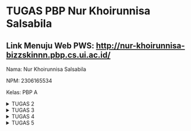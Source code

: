 # TUGAS PBP Nur Khoirunnisa Salsabila

## Link Menuju Web PWS: http://nur-khoirunnisa-bizzskinnn.pbp.cs.ui.ac.id/


Nama: Nur Khoirunnisa Salsabila

NPM: 2306165534

Kelas: PBP A

<details>
  <summary>TUGAS 2</summary>
 
 # **TUGAS 2**

Link Menuju Web PWS: http://nur-khoirunnisa-bizzskinnn.pbp.cs.ui.ac.id/

Nama: Nur Khoirunnisa Salsabila

NPM: 2306165534

Kelas: PBP A
  

### **No.1 Jelaskan bagaimana cara kamu mengimplementasikan checklist di atas secara step-by-step (bukan hanya sekadar mengikuti tutorial).**

Proses Pembuatan Proyek Django dan Inisiasi Proyek Django
1. Membuat direktori baru dengan nama ```happy-skin``` pada dekstop.
2. Membuka folder happy-skin dalam VSCode, kemudian membuka terminal shell (unix) atau git bash.
3. Buat virtual environment dengan menjalankan _command_ berikut:
 
   ```python -m venv env```
4. Mengaktifkan atau menyalakan virtual environment Python baru dengan _command_:
   
   ```env\Scripts\activate```
5. Mempersiapkan _Dependencies_ dengan cara membuat ```requirements.txt``` pada direktori ```happy-skin``` kemudian menambahkan isi _dependencies_
  ```
   django
   gunicorn
   whitenoise
   psycopg2-binary
   requests
   urllib3
  ```
6. Lanjutkan dengan melakukan instalasi ```requirements``` dengan _command_ berikut:

   ```pip install -r requirements.txt```
7. Membuat Proyek Django dengan nama ```happy_skin``` dengan _command_ berikut:

   ```django-admin startproject happy_skin .```
8. Menambahkan string ```ALLOWED_HOSTS = ["localhost", "127.0.0.1"]``` pada ```ALLOWED_HOSTS``` di
    ```settings.py```
9. Membuat aplikasi ```main``` dengan _command_:
    ```python manage.py startapp main```
10. Menambahkan nama aplikasi ke ```INSTALLED_APPS``` pada file ```settings.py``` di direktori ```happy-skin```
11. Me-_routing_ url pada file ```urls.py``` di direktori ```happy-skin``` sehingga isi file ```urls.py``` sekarang menjadi:
    ```
    from django.contrib import admin
    from django.urls import path, include
    urlpatterns = [
        path('admin/', admin.site.urls),
        path('', include('main.urls')),
    ]
12. Mengubah models.py menjadi:
     ```
    from django.db import models

    class Product(models.Model):
    name = models.CharField(max_length=255)
    price = models.IntegerField()
    description = models.TextField()
    stock = models.IntegerField()
    rating = models.DecimalField(max_digits=3, decimal_places=2, null=True, blank=True)
    ```
13. Melakukan migrasi dengan command:
    ```
    python manage.py makemigrations
    python manage.py migrate
    ```
14. Membuat direktori templates dan template ``html`` untuk laman ``main``:
    ```
      <h1>{{ app_name }} Happy Skin </h1>
      <h5>Name: </h5>
      <p>{{ name }}<p>
      <h5>NPM: </h5>
      <p>{{ npm }}<p>  
      <h5>Class: </h5>
      <p>{{ class }}<p>
    ```
15. Menambahkan fungsi untuk me-_render_ laman main pada file ``views.py`` di direktori ``main``:
    ```
      from django.shortcuts import render

      def show_main(request):
          context = {
              'app name': 'Happy Skin',
              'name': 'Nur Khoirunnisa Salsabila',
              'npm' : '2306165534',
              'class': 'PBP A'
          }

          return render(request, "main.html", context)
    ```
16. Melakukan _routing_ pada aplikasi ``main`` pada file ``urls.py`` di direktori ``main``:
    ```
    from django.urls import path
    from main.views import show_main
    
    app_name = 'main'
    
    urlpatterns = [
        path('', show_main, name='show_main'),
    ]
    ```
17. Mencoba menjalankan aplikasi pada _localhost_ dengan _command_:
    ```python manage.py runserver```
18. Membuat repository GitHub baru dengan nama ```icha-ecommerce``` dan visibilitas publik.
19. Menginisiasi direktori lokal ```happy-skin``` sebagai repositori Git
20. Menambahkan berkas ``.gitignore`` dan mengisinya dengan teks berikut:

```
  # Django
  *.log
  *.pot
  *.pyc
  __pycache__
  db.sqlite3
  media
  
  # Backup files
  *.bak
  
  # If you are using PyCharm
  # User-specific stuff
  .idea/**/workspace.xml
  .idea/**/tasks.xml
  .idea/**/usage.statistics.xml
  .idea/**/dictionaries
  .idea/**/shelf
  
  # AWS User-specific
  .idea/**/aws.xml
  
  # Generated files
  .idea/**/contentModel.xml
  .DS_Store
  
  # Sensitive or high-churn files
  .idea/**/dataSources/
  .idea/**/dataSources.ids
  .idea/**/dataSources.local.xml
  .idea/**/sqlDataSources.xml
  .idea/**/dynamic.xml
  .idea/**/uiDesigner.xml
  .idea/**/dbnavigator.xml
  
  # Gradle
  .idea/**/gradle.xml
  .idea/**/libraries
  
  # File-based project format
  *.iws
  
  # IntelliJ
  out/
  
  # JIRA plugin
  atlassian-ide-plugin.xml
  
  # Python
  *.py[cod]
  *$py.class
  
  # Distribution / packaging
  .Python build/
  develop-eggs/
  dist/
  downloads/
  eggs/
  .eggs/
  lib/
  lib64/
  parts/
  sdist/
  var/
  wheels/
  *.egg-info/
  .installed.cfg
  *.egg
  *.manifest
  *.spec
  
  # Installer logs
  pip-log.txt
  pip-delete-this-directory.txt
  
  # Unit test / coverage reports
  htmlcov/
  .tox/
  .coverage
  .coverage.*
  .cache
  .pytest_cache/
  nosetests.xml
  coverage.xml
  *.cover
  .hypothesis/
  
  # Jupyter Notebook
  .ipynb_checkpoints
  
  # pyenv
  .python-version
  
  # celery
  celerybeat-schedule.*
  
  # SageMath parsed files
  *.sage.py
  
  # Environments
  .env
  .venv
  env/
  venv/
  ENV/
  env.bak/
  venv.bak/
  
  # mkdocs documentation
  /site
  
  # mypy
  .mypy_cache/
  
  # Sublime Text
  *.tmlanguage.cache
  *.tmPreferences.cache
  *.stTheme.cache
  *.sublime-workspace
  *.sublime-project
  
  # sftp configuration file
  sftp-config.json
  
  # Package control specific files Package
  Control.last-run
  Control.ca-list
  Control.ca-bundle
  Control.system-ca-bundle
  GitHub.sublime-settings
  
  # Visual Studio Code
  .vscode/*
  !.vscode/settings.json
  !.vscode/tasks.json
  !.vscode/launch.json
  !.vscode/extensions.json
  .history
```
21. Melakukan ``add``, ``commit``, dan ``push`` dari direktori repositori lokal.
22. Mengakses halaman PWS dan membuat proyek baru dengan menekan tombol ```Create New Project```. Kemudian, isi ``Project Name`` dengan ``bizzskinnn``, lalu tekan ``Create New Project`` yang ada di bawahnya.
23. Menambahkan URL _deployment_ PWS pada file ``settings.py`` dan bagian ``ALLOWED_HOSTS`` sehingga menjadi:
    ```ALLOWED_HOSTS = ["localhost", "127.0.0.1", "nur-khoirunnisa-bizzskinnn.pbp.cs.ui.ac.id"]```
24. Menjalankan 3 perintah ini untuk push ke PWS:
    ```
    git remote add pws http://pbp.cs.ui.ac.id/nur.khoirunnisa/bizzskinnn
    git branch -M master
    git push pws master
    ```

### **No. 2 Buatlah bagan yang berisi _request client_ ke web aplikasi berbasis Django beserta responnya dan jelaskan pada bagan tersebut kaitan antara ``urls.py``, ``views.py``, ``models.py``, dan berkas ``html``.**
![Untitled](https://github.com/user-attachments/assets/2ae76eab-89fe-4ce8-9b79-954e93050457)



### **No. 3 Jelaskan fungsi git dalam pengembangan perangkat lunak!**

Git adalah alat yang membantu pengembang perangkat lunak mengelola dan melacak perubahan kode secara efisien. Dalam sebuah tim, Git memungkinkan setiap anggota untuk bekerja secara mandiri pada berbagai bagian proyek tanpa saling mengganggu. Dengan sistem ini, setiap perubahan yang dilakukan akan tersimpan dalam catatan yang jelas, sehingga memudahkan untuk kembali ke versi sebelumnya jika diperlukan. Git juga mendukung pengembangan paralel dengan fitur _branching_, yang memungkinkan pengembangan fitur baru secara terpisah sebelum digabungkan kembali ke proyek utama (_merge_). Git juga sering digunakan bersama dengan alat CI/CD (_Continuous Integration_/_Continuous Deployment_) untuk mengotomatisasi pengujian dan penyebaran kode. Setiap kali kode di-_commit_, CI/CD dapat otomatis menjalankan tes dan menyebarkan versi terbaru aplikasi ke server.
Kemudian, jika terjadi kesalahan atau _bug_ Git memungkinkan pengembang untuk kembali ke versi sebelumnya dari kode yang diketahui berfungsi dengan baik, sehingga dapat mengurangi risiko kehilangan kode atau waktu ketika menghadapi masalah. Lalu, Git adalah sistem kontrol versi terdistribusi, artinya setiap pengembang memiliki salinan lengkap dari seluruh riwayat proyek. Pada Git, setiap perubahan pada kode disertai dengan pesan _commit_ yang mendokumentasikan apa yang telah dilakukan, sehingga memudahkan untuk melacak histori pengembangan proyek dan memahami alasan di balik perubahan tertentu.

### **No. 4 Menurut Anda, dari semua framework yang ada, mengapa framework Django dijadikan permulaan pembelajaran pengembangan perangkat lunak?**

Menurut saya mengapa _framework_ Django yang dijadikan permulaan pembelajaran pengembangan perangkat lunak adalah karena pertama Django punya banyak fitur _built-in _yang siap pakai ('_batteries included_'), sehingga memungkinkan para pemula untuk langsung fokus pada pengembangan aplikasi tanpa perlu menghabiskan banyak waktu untuk mengatur hal-hal dasar. Kedua, Django dikenal memiliki dokumentasi yang sangat lengkap dan mudah dipahami, sehingga akan sangat membantu pemula yang sedang belajar karena mereka bisa dengan cepat menemukan panduan atau contoh penggunaan fitur-fitur yang ada. Ketiga, Django punya pola arsitektur MVT (_Model-View-Template_) yang membantu pemula memahami konsep dasar dalam pengembangan aplikasi web. Keempat, Django digunakan oleh banyak perusahaan besar dan proyek _open-source_, yang berarti belajar Django memberi pemula pengalaman langsung dengan teknologi yang relevan di industri. Kelima, Django memiliki komunitas yang besar dan aktif, sehingga memudahkan pemula untuk mendapatkan bantuan, menemukan tutorial, atau mengakses berbagai pustaka tambahan yang bisa mempercepat proses belajar.

### **No. 5 Mengapa model pada Django disebut sebagai ORM?**
Model pada Django disebut sebagai ORM (_Object-Relational Mapping_) karena Django menggunakan teknik pemetaan objek relasional untuk menghubungkan antara tabel dalam basis data relasional (seperti MySQL, PostgreSQL, SQLite, dll.) dengan objek-objek dalam bahasa pemrograman Python. ORM memungkinkan pengembang untuk bekerja dengan data menggunakan objek Python daripada menulis query SQL secara langsung. Sederhananya, ORM Django hanyalah cara untuk membuat SQL secara _pythonic_ untuk mengambil dan memanipulasi data dari database. Kemudian mendapatkan hasil dengan gaya pemrograman Python yang mudah dipahami. 

</details>

<details>
  <summary>TUGAS 3</summary>

# **TUGAS 3**

Link Menuju Web PWS: http://nur-khoirunnisa-bizzskinnn.pbp.cs.ui.ac.id/

Nama: Nur Khoirunnisa Salsabila

NPM: 2306165534

Kelas: PBP A

### **1. Jelaskan mengapa kita memerlukan data delivery dalam pengimplementasian sebuah platform?**

Data delivery sangat penting dalam pengembangan platform, terutama yang berbasis web atau aplikasi. Data tidak hanya disimpan, tetapi juga perlu dikirim dan diterima antara server dan client (baik itu browser maupun aplikasi). Sebagai contoh, ketika user melakukan request untuk melihat produk, server akan mengirimkan data produk tersebut ke client untuk ditampilkan. Tanpa data delivery yang efisien, interaksi antara user dan platform akan terganggu, yang dapat berdampak buruk pada pengalaman pengguna.

Data tidak hanya disajikan secara visual dalam bentuk HTML, tetapi juga perlu diantarkan (dikirim dan diterima) dalam format yang sesuai. Pada platform modern, JSON dan XML menjadi format yang umum digunakan untuk mengirim data dalam bentuk yang mudah dipahami oleh berbagai aplikasi dan sistem, terutama selama interaksi antara client dan server.

Kaitan data delivery dalam pengembangan platform dapat dijelaskan sebagai berikut:

* Dalam pengembangan platform seperti aplikasi e-commerce, setiap kali user menambahkan produk ke keranjang atau mengecek daftar produk, platform harus mengirimkan data tersebut dari server ke client (browser atau aplikasi mobile).
* Data ini bisa dikirim dalam bentuk JSON atau XML, tergantung kebutuhan, untuk menyampaikan informasi seperti harga, deskripsi, atau rating produk.
* Penggunaan XML dan JSON dalam proses data delivery memastikan bahwa data yang dikirimkan dari server dapat diinterpretasikan dengan benar oleh client, begitu juga sebaliknya.

Oleh karena itu, hubungan data delivery dengan pengembangan platform adalah memastikan informasi dapat disampaikan dengan tepat dari satu bagian sistem ke bagian lainnya (misalnya dari server ke browser) menggunakan format data yang efisien seperti JSON atau XML.


### **2. Menurutmu, mana yang lebih baik antara XML dan JSON? Mengapa JSON lebih populer dibandingkan XML?**

| Kriteria         | XML (Extensible Markup Language)                                   | JSON (JavaScript Object Notation)                                |
|------------------|--------------------------------------------------------------------|-----------------------------------------------------------------|
| Struktur         | Berbasis tag mirip dengan HTML, lebih verbose karena setiap data ditutup dengan tag. | Berbasis key-value pairs, lebih sederhana dan mudah dibaca manusia. |
| Ukuran           | Lebih besar karena adanya penutup tag untuk setiap elemen.         | Lebih kecil dan ringan dibandingkan XML karena tidak ada tag penutup. |
| Kecepatan Parsing| Parsing cenderung lebih lambat karena struktur yang lebih kompleks. | Parsing lebih cepat, terutama dalam aplikasi berbasis JavaScript. |
| Dukungan         | Banyak digunakan di sistem enterprise dan lama.                    | Lebih banyak digunakan di aplikasi modern dan web service.        |
| Ekstensi         | Mendukung skema yang lebih kompleks, dapat menampung data terstruktur yang lebih dalam. | Terbatas pada data yang lebih sederhana. Namun, mudah dikombinasikan dengan format lain. |
| Penggunaan       | Cocok untuk dokumen besar dan data yang memerlukan validasi skema. | Lebih cocok untuk data ringan dan komunikasi antara client-server. |
| Keamanan         | Cenderung lebih rentan terhadap serangan XML External Entity (XXE) dan parsing lebih rumit. | Lebih aman secara default, namun masih perlu validasi untuk memastikan keamanan. |
| Populer untuk    | Aplikasi legacy dan enterprise systems.                            | Aplikasi web modern, API, dan mobile apps.                        |

### Kesimpulan: Mana yang Lebih Baik antara XML dan JSON?

Sebenarnya hal ini kembali lagi ke kebutuhan masing-masing.

   * Jika bekerja dengan aplikasi web modern, terutama yang melibatkan banyak interaksi client-server dan JavaScript, JSON adalah opsi yang lebih baik dibandingkan XML. Mengapa? Hal ini dikarenakan JSON lebih ringkas, cepat, dan mudah  digunakan di banyak platform.
   * Namun, jika perlu mengelola dokumen yang sangat terstruktur dan kompleks dengan banyak validasi skema, XML mungkin lebih cocok karena XML mendukung lebih banyak fitur yang dibutuhkan untuk dokumen yang lebih rumit.
   * Akan tetapi, JSON lebih baik dalam hal kecepatan, kesederhanaan, dan efisiensi, sehingga bisa disimpulkan JSON lebih baik dibandingkan XML.

### Mengapa JSON Lebih Populer Dibandingkan XML?

   * JSON memiliki sintaks yang lebih sederhana dan lebih ringan dibandingkan dengan format lain seperti XML. Hal ini membuatnya lebih efisien.
   * JSON lebih mudah dibaca sehingga sangat membantu saat debugging
   * Hampir semua bahasa pemrograman modern memiliki dukungan bawaan untuk parsing dan menghasilkan JSON.
   * JSON dapat di-parse dengan mudah oleh JavaScript, bahasa yang digunakan di mayoritas webapp.


### **3. Jelaskan fungsi dari method is_valid() pada form Django dan mengapa kita membutuhkan method tersebut?**

Method `is_valid()` di Django digunakan untuk memastikan data yang diinput oleh pengguna sesuai dengan aturan yang sudah ditetapkan di form. Kalau data yang dimasukkan benar/data yang dimasukkan valid, method ini akan mengembalikan `True`, dan kita bisa lanjut menyimpan datanya ke database. Tapi kalau ada yang salah/data tidak valid, Django akan kasih pesan error yang relevan supaya pengguna tahu apa yang perlu diperbaiki. Fungsi ini sangat penting supaya data yang masuk selalu sesuai (integritas data terjamin) dan memastikan bahwa data yang masuk ke database sesuai dengan aturan yang telah ditentukan, sehingga pengembang tidak perlu menulis validasi secara manual untuk setiap input pengguna. Jadi, semuanya lebih aman dan terkontrol.

### **4. Mengapa kita membutuhkan csrf_token saat membuat form di Django? Apa yang dapat terjadi jika kita tidak menambahkan csrf_token pada form Django? Bagaimana hal tersebut dapat dimanfaatkan oleh penyerang?**

`csrf_token` adalah nilai unik yang dihasilkan secara acak dan disematkan ke dalam form sebagai lapisan keamanan tambahan. Token ini melindungi aplikasi dari serangan CSRF (Cross-Site Request Forgery) dengan memastikan bahwa setiap permintaan yang dikirim berasal dari pengguna yang sah, bukan dari penyerang yang mencoba mengeksploitasi sesi pengguna yang telah diautentikasi. Ketika server menerima permintaan, token yang dikirim akan diperiksa apakah sesuai dengan token yang disimpan di sesi pengguna. Jika token tidak valid atau tidak ada, permintaan akan ditolak, sehingga mencegah tindakan berbahaya yang mungkin dilakukan oleh penyerang. Tanpa `csrf_token`, seorang penyerang bisa memanfaatkan sesi pengguna yang valid untuk menjalankan aksi yang tidak diinginkan, seperti mengubah data atau melakukan transaksi tanpa sepengetahuan pengguna, dengan memanfaatkan link jahat.

### **5. Jelaskan bagaimana cara kamu mengimplementasikan checklist di atas secara step-by-step (bukan hanya sekadar mengikuti tutorial).**

1. **Membuat Forms**
   * Membuat file ``forms.py`` pada direktori ``main`` 
   * Tambahkan fields dari ``forms`` yang berasal dari class ``Product`` yang telah dideklarasikan di models.py.
   ```
   from django.forms import ModelForm
   from main.models import Product

   class ProductForm(ModelForm):
       class Meta:
           model = Product
           fields = ["name", "price", "description", "skin_type", "stock", "rating"]
  
2. Membuat method/fungsi baru di ``views.py`` dengan nama ``create_product``untuk menambah entri database pada direktori ``main``
   ```
   def create_product(request):
    form = ProductForm(request.POST or None)

    if form.is_valid() and request.method == "POST":
        form.save()
        return redirect('main:show_main')
    else:
        print(form.errors)

    context = {'form': form}
    return render(request, "create_product.html", context)


  Fungsi ini nantinya akan merender tampilan dari form pada sebuah template HTML.
   
3. Membuat template HTML untuk ``create_product`` sebagai template untuk form yang akan dirender oleh fungsi ``create_product``
   ```
   {% extends 'base.html' %} 
   {% block content %}
   <h1>Add New Product</h1>
   
   <form method="POST">
     {% csrf_token %}
     <table>
       {{ form.as_table }}
       <tr>
         <td></td>
         <td>
           <input type="submit" value="Add Product" />
         </td>
       </tr>
     </table>
   </form>
   
   {% endblock %}
   

4. Menambahkan folder ``templates`` di direktori utama dan ``base.html`` sebagai basis dari laman-laman lain
   
5. Menambahkan lokasi folder ``templates`` tersebut ke ``settings.py`` di direktori ``happyskin``
   ```
   ...
   'DIRS': [BASE_DIR / 'templates'],
   ...

6. Mengimplementasikan database ke dalam laman utama ``main.html`` dan juga menjadi perpanjangan dari ``base.html`` di direktori utama
   ```
   ...
       <table>
            <tr>
                <th class="nama-produk">Nama Produk</th>
                <th class="harga-produk">Harga Produk</th>
                <th class="deskripsi-produk">Deskripsi Produk</th>
                <th class="tipe-kulit">Tipe Kulit</th>
                <th class="stok-produk">Stok Produk</th>
                <th class="rating-produk">Rating Produk</th>
            </tr>
            {% for product in products %}
            <tr>
                <td class="nama-produk">{{ product.name }}</td>
                <td class="harga-produk">{{ product.price }}</td>
                <td class="deskripsi-produk">{{ product.description }}</td>
                <td class="tipe-kulit">{{ product.skin_type }}</td>
                <td class="stok-produk">{{ product.stock }}</td>
                <td class="rating-produk">{{ product.rating }}</td>
            </tr>
            {% endfor %}
        </table>
        ...
   
7. Menambahkan Button pada ``main.html``
   ```
   <a href="{% url 'main:create_product' %}">
            <button>Tambah Produk Baru</button>
        </a>
  tombol pada halaman ``main.html`` nantinya akan mengarahkan pengguna ke halaman yang berisi form untuk menambahkan produk. 
  
8. Menambahkan Fungsi/Method Tampilan dalam Format XML, JSON, XML id, dan JSON id pada file di ``views.py`` pada direktori ``main``
   ```
   def show_xml(request):
    data = Product.objects.all()
    return HttpResponse(serializers.serialize("xml", data), content_type="application/xml")

   def show_json(request):
       data = Product.objects.all()
       return HttpResponse(serializers.serialize("json", data), content_type="application/json")
   
   def show_xml_by_id(request, id):
       data = Product.objects.filter(pk=id)
       return HttpResponse(serializers.serialize("xml", data), content_type="application/xml")
   
   def show_json_by_id(request, id):
       data = Product.objects.filter(pk=id)
       return HttpResponse(serializers.serialize("json", data), content_type="application/json")
  Fungsi ini akan mengambil data dari database menggunakan serializer dan mengubahnya menjadi format XML atau JSON.
   
9. Merouting URL yang bersangkutan di file ``urls.py`` pada direktori ``main``
   ```
   urlpatterns = [
    path('', show_main, name='show_main'),
    path('create-product', create_product, name='create_product'),
    path('xml/', show_xml, name='show_xml'),
    path('json/', show_json, name='show_json'),
    path('xml/<str:id>/', show_xml_by_id, name='show_xml_by_id'),
    path('json/<str:id>/', show_json_by_id, name='show_json_by_id'),
   ]
   
10. Menjalankan aplikasi pada localhost dengan command:
    ```
    pyhthon manage.py runserver

11. Membuka ``http://localhost:8000/`` di browser dan juga di POSTMAN 


## **Mengakses keempat URL di poin 2 menggunakan Postman, membuat screenshot dari hasil akses URL pada Postman, dan menambahkannya ke dalam README.md.**

### Postman XML
![image](https://github.com/user-attachments/assets/93a6cd2b-8914-44a4-98d8-78a50ea878d9)
### Postman JSON
![image](https://github.com/user-attachments/assets/ac237e68-77c0-40f7-ac2d-98b492b7b623)
### Postman XML By ID
![image](https://github.com/user-attachments/assets/9faf96b0-0957-4ee1-a8ad-ada2f2667c3e)
### Postman JSON By ID
![image](https://github.com/user-attachments/assets/5ccd6173-73ba-408d-8a44-dc5d1b7c5ca6)



</details>


<details>
  <summary>TUGAS 4</summary>
 
 # **TUGAS 4**



---

## 1. **Perbedaan antara `HttpResponseRedirect()` dan `redirect()`**

* ``HttpResponseRedirect():``
  - Kelas yang digunakan untuk mengembalikan respons HTTP yang mengarahkan pengguna ke URL tertentu.
  - Membutuhkan URL sebagai argumen.
  - Penggunaan kelas ini memberikan kontrol lebih terhadap respons HTTP, terutama jika ada kebutuhan untuk menjalankan mekanisme tambahan sebelum mengirimkan respons. Dengan demikian, fungsinya lebih dari sekadar pengalihan halaman.
  - Pada fungsi ``login_user``, ``HttpResponseRedirect()`` digunakan karena saya ingin menambahkan cookie ke dalam respons sebelum mengembalikannya. Sehingga, respons dapat dimodifikasi terlebih dahulu sebelum dikirimkan kembali ke pengguna (dialihkan ke halaman ``show_main``), seperti terlihat dari cara kelas tersebut dipanggil dan disimpan dalam variabel response terlebih dahulu.
      ```python
      def login_user(request):
         if request.method == 'POST':
            form = AuthenticationForm(data=request.POST)
      
            if form.is_valid():
              user = form.get_user()
              login(request, user)
              response = HttpResponseRedirect(reverse("main:show_main"))
              response.set_cookie('last_login', str(datetime.datetime.now()))
              return response
            ...
      ```

- ``redirect()``: 
  - Fungsi shortcut yang lebih fleksibel dibanding ``HttpResponseRedirect()``.
  - Bisa menerima URL, nama view, atau objek model sebagai argumen, dan Django akan mengatur detail pengarahannya secara otomatis. Dengan demikian dapat dikatakan sebagai fungsi di Django yang membantu routing menjadi lebih sederhana.
  - Pada fungsi ``register``, saya menggunakan ``redirect()`` karena tujuannya hanya untuk langsung mengarahkan pengguna ke halaman login setelah selesai mendaftar. Saya tidak perlu menentukan URL secara spesifik atau menambahkan mekanisme tambahan. Penggunaan ``redirect()`` membuat kode lebih sederhana dan mudah dibaca, karena hanya perlu melakukan pengalihan halaman tanpa fungsionalitas tambahan.
      ```python
      def register(request):
        form = UserCreationForm()
    
        if request.method == "POST":
            form = UserCreationForm(request.POST)
            if form.is_valid():
                form.save()
                messages.success(request, 'Your account has been successfully created!')
                return redirect('main:login')
            ...
      ```

## 2. **Cara Kerja Penghubungan Model Product dengan User**

- Model `Product` memiliki field `user` yang merupakan `ForeignKey` ke model `User`. Artinya, setiap instance `Product` terkait dengan satu instance `User`.
- ForeignKey memungkinkan terjadinya hubungan banyak-ke-satu (many-to-one), yang artinya beberapa produk (Product) bisa dimiliki oleh satu pengguna (User).
- Django menyediakan mekanisme `on_delete=models.CASCADE`, yang berarti jika pengguna dihapus, semua produk terkait juga akan dihapus dari database.
  ```python
    import uuid
    from django.db import models
    from django.contrib.auth.models import User
    
    # Create your models here.
    class Product(models.Model):
        user = models.ForeignKey(User, on_delete=models.CASCADE)
    ...
  ```

- Salah satu praktik terbaik dalam web e-commerce adalah menampilkan produk sesuai dengan pengguna yang sedang login (terpersonalisasi). Oleh karena itu, di bagian `view`, produk harus difilter agar hanya produk milik pengguna yang terautentikasi yang ditampilkan. Pada fungsi `show_main`, lakukan filter produk berdasarkan `request.user`.
- Ketika pengguna membuat produk baru, produk tersebut secara otomatis akan terhubung dengan pengguna yang sedang login, karena properti user telah ditambahkan ke instance produk sebelum disimpan.
    ```python
    @login_required(login_url='/login')
    def show_main(request):
        products = Product.objects.filter(user=request.user)
    ...
  ```
    ```python
    def create_product(request):
      form = ProductForm(request.POST or None)
  
      if form.is_valid() and request.method == "POST":
          product = form.save(commit=False)
          product.user = request.user
          product.save()
          return redirect('main:show_main')
  
      context = {'form': form}
      return render(request, "create_product.html", context)
  ```

## 3. **Perbedaan antara Authentication dan Authorization & Implementasi Authentication dan Authorization di Django**

- **Authentication**
  * Proses verifikasi identitas pengguna, biasanya melalui username dan password.
- **Authorization**
  * Proses menentukan hak akses pengguna setelah mereka terautentikasi, yaitu menentukan apa yang dapat dan tidak dapat dilakukan oleh pengguna.
- **Implementasi Authentication dan Authorization di Django**
  * Contoh alurnya: Setelah pengguna login (authentication), aplikasi menentukan apa yang bisa diakses pengguna tersebut (authorization).
  * Misalnya, saya pernah mendaftar ke BizzSkin dengan username Chacha. Proses authentication akan mengecek, 'apakah ini benar-benar akun Chacha?'. Lalu, authorization akan mempertanyakan, 'apakah username Chacha memiliki izin untuk mengakses halaman admin e-commerce atau mengedit data produk?'.
  * **Authentication:**
    Django menggunakan sistem autentikasi bawaan untuk memverifikasi kredensial pengguna.
    ```python
    from django.contrib.auth import authenticate, login
    
    form = AuthenticationForm(data=request.POST)
    if form.is_valid():
        user = form.get_user()
        login(request, user)
    ```
  * **Authorization:**
    Authorization di Django menggunakan decorators dan mixins untuk mengatur hak akses pengguna. Contoh menggunakan `@login_required` decorator:
    ```python
    from django.contrib.auth.decorators import login_required
    
     @login_required(login_url='/login')
     def show_main(request):
    ```

## 4. **Bagaimana Django Mengingat Pengguna yang Telah Login, Kegunaan lain dari cookies, dan apakah semua cookies aman digunakan?**

**Cara Django Mengingat Pengguna yang Telah Login**
- Django menggunakan **sessions** dan **cookies** untuk mengingat pengguna yang telah login.

  Penjelasan:
  Setelah pengguna berhasil login, Django menggunakan mekanisme sesi (session) untuk mengidentifikasi mereka. Data sesi sebenarnya disimpan di server, sedangkan browser pengguna hanya menyimpan session ID dalam bentuk cookie. Ketika pengguna membuat permintaan (request) ke server, browser akan mengirimkan session ID tersebut, dan Django akan mencocokkannya dengan informasi di server untuk mengidentifikasi pengguna yang sedang login. Proses ini dilakukan setiap kali pengguna mengakses halaman baru tanpa perlu login ulang. 
- Saat pengguna berhasil login, Django membuat sesi baru dan menyimpan ID sesi di dalam cookie pengguna.

  Penjelasan:
  Setelah login, Django mengirimkan cookie yang berisi session ID ke browser pengguna. Django kemudian menggunakan cookie ini untuk mengakses informasi sesi. Ketika pengguna membuka halaman lain di situs web, browser secara otomatis mengirimkan cookie tersebut dalam setiap request, memungkinkan Django untuk mengenali pengguna yang telah login.
- Setiap kali pengguna membuat permintaan baru, cookie ini dikirimkan kembali ke server, dan server menggunakan ID sesi untuk mengidentifikasi pengguna tersebut.

  Penjelasan:
  Defaultnya, Django mengingat pengguna selama sesi berjalan. Jika pengguna menutup browser atau durasi sesi habis, mereka harus login kembali. Namun, Django bisa dikonfigurasi untuk memperpanjang waktu login pengguna, misalnya dengan fitur "remember me" yang memperpanjang masa aktif sesi.
  

**Kegunaan Lain dari Cookies:**

Selain digunakan untuk mengingat pengguna yang telah login, cookies memiliki berbagai kegunaan lain, antara lain:

- **Menyimpan Preferensi Pengguna:** Cookies dapat digunakan untuk menyimpan preferensi pengguna seperti tema, bahasa, atau pengaturan tampilan lainnya.
- **Pelacakan dan Analitik:** Cookies sering digunakan untuk melacak aktivitas pengguna di situs web untuk tujuan analitik dan pemasaran. Cookies bisa digunakan untuk mengumpulkan data statistik tentang pengunjung, yang kemudian dianalisis untuk mengukur performa dan meningkatkan pengalaman pengguna di situs.
- **Keranjang Belanja:** Dalam aplikasi e-commerce, cookies dapat digunakan untuk menyimpan item yang ditambahkan ke keranjang belanja oleh pengguna.
- **Personalisasi Konten:** Cookies dapat digunakan untuk menyajikan konten yang dipersonalisasi berdasarkan aktivitas dan preferensi pengguna sebelumnya. Selain itu, third-party cookies sering digunakan oleh layanan iklan untuk menampilkan iklan yang dipersonalisasi berdasarkan perilaku pengguna di berbagai situs web. 
- **Otentikasi Sesi**: Cookies digunakan untuk menyimpan token sesi yang memungkinkan pengguna tetap login saat mereka menavigasi situs web.

**Apakah Semua Cookies Aman Digunakan?**

Tidak semua cookies aman digunakan, terutama jika tidak dikonfigurasi dengan benar. Ada beberapa risiko keamanan yang terkait dengan penggunaan cookies:

- XSS (Cross-Site Scripting): Jika situs web rentan terhadap serangan XSS, penyerang dapat menyuntikkan skrip berbahaya yang mencuri cookies pengguna.
- CSRF (Cross-Site Request Forgery): Cookies dapat digunakan dalam serangan CSRF di mana penyerang membuat permintaan berbahaya atas nama pengguna yang terautentikasi.
- Penyadapan Data: Jika cookies tidak dienkripsi dan dikirim melalui koneksi HTTP yang tidak aman, mereka dapat disadap oleh penyerang.
  
**Cara Mengamankan Cookies**
Django menyediakan beberapa pengaturan untuk membuat cookies lebih aman:

- HttpOnly: Mengatur cookie sebagai HttpOnly mencegah akses cookie melalui JavaScript, mengurangi risiko XSS.
  ``SESSION_COOKIE_HTTPONLY = True``
- Secure: Mengatur cookie sebagai Secure memastikan bahwa cookie hanya dikirim melalui koneksi HTTPS, mengurangi risiko penyadapan data.
  ``SESSION_COOKIE_SECURE = True``
- SameSite: Mengatur atribut SameSite pada cookie membantu mencegah serangan CSRF dengan membatasi pengiriman cookie ke permintaan lintas situs.
  ``SESSION_COOKIE_SAMESITE = 'Lax'``

*Kesimpulan:*
Cookies yang mengandung informasi sensitif, seperti session ID, sebaiknya diberi atribut HttpOnly, sehingga tidak bisa diakses oleh JavaScript dan mengurangi risiko serangan cross-site scripting (XSS). Selain itu, cookies yang dikirim melalui koneksi aman (HTTPS) harus memiliki atribut Secure, untuk memastikan cookies hanya dikirim melalui koneksi yang terenkripsi. Atribut SameSite juga penting, karena mencegah cookies dikirimkan dalam permintaan lintas situs, melindungi dari serangan cross-site request forgery (CSRF). Cookies pihak ketiga yang digunakan untuk iklan atau pelacakan bisa dianggap mengganggu privasi, dan beberapa browser kini memblokir cookies ini secara otomatis.

## 5. **Jelaskan bagaimana cara kamu mengimplementasikan checklist di atas secara step-by-step (bukan hanya sekadar mengikuti tutorial).**

**1. Membuat Fungsi dan Form Registrasi**
- Membuat fungsi `register` ke dalam `views.py` yang ada pada subdirektori `main`. Tujuannya untuk membuat formulir registrasi secara otomatis dan menghasilkan akun pengguna ketika data di-submit dari form.
  ```python
  from django.contrib.auth.forms import UserCreationForm
  from django.contrib import messages

  ...
  def register(request):
    form = UserCreationForm()

    if request.method == "POST":
        form = UserCreationForm(request.POST)
        if form.is_valid():
            form.save()
            messages.success(request, 'Your account has been successfully created!')
            return redirect('main:login')
    context = {'form':form}
    return render(request, 'register.html', context)
  ...
  ```
- Membuat file `register.html` pada direktori `main/templates`.
  ```html
  {% extends 'base.html' %}

  {% block meta %}
  <title>Register</title>
  {% endblock meta %}
  
  {% block content %}
  
  <div class="login">
    <h1>Register</h1>
  
    <form method="POST">
      {% csrf_token %}
      <table>
        {{ form.as_table }}
        <tr>
          <td></td>
          <td><input type="submit" name="submit" value="Daftar" /></td>
        </tr>
      </table>
    </form>
  
    {% if messages %}
    <ul>
      {% for message in messages %}
      <li>{{ message }}</li>
      {% endfor %}
    </ul>
    {% endif %}
  </div>
  
  {% endblock content %}
  ```
- Melakukan routing untuk `register` di `urls.py` yang ada pada subdirektori `main`
  ```python
  from main.views import register

  urlpatterns = [
     ...
     path('register/', register, name='register'),
   ]
  ```

**2. Membuat Fungsi Login**
- Buat fungsi `login_user` di `views.py` yang ada pada subdirektori `main`.
- Tambahkan import `authenticate`, `login`, dan `AuthenticationForm` pada bagian paling atas.
  ```python
  from django.contrib.auth.forms import UserCreationForm, AuthenticationForm
  from django.contrib.auth import authenticate, login
  ...
  def login_user(request):
   if request.method == 'POST':
      form = AuthenticationForm(data=request.POST)

      if form.is_valid():
            user = form.get_user()
            login(request, user)
            return redirect('main:show_main')

   else:
      form = AuthenticationForm(request)
   context = {'form': form}
   return render(request, 'login.html', context)
  ...
  ```
  - Setelah berhasil login, set cookie `last_login.` dan fungsi `login_user` menjadi seperti berikut:
    ```python
    from django.contrib.auth.forms import AuthenticationForm
    from django.contrib.auth import authenticate, login
    import datetime
    
    def login_user(request):
        if request.method == 'POST':
            form = AuthenticationForm(data=request.POST)
            if form.is_valid():
                user = form.get_user()
                login(request, user)
                response = HttpResponseRedirect(reverse("main:show_main"))
                response.set_cookie('last_login', str(datetime.datetime.now()))
                return response
        else:
            form = AuthenticationForm()
        return render(request, 'login.html', {'form': form})
    ```
- Membuat file `login.html` pada direktori `main/templates`.
  ```html
  {% extends 'base.html' %}

  {% block meta %}
  <title>Login</title>
  {% endblock meta %}
  
  {% block content %}
  <div class="login">
    <h1>Login</h1>
  
    <form method="POST" action="">
      {% csrf_token %}
      <table>
        {{ form.as_table }}
        <tr>
          <td></td>
          <td><input class="btn login_btn" type="submit" value="Login" /></td>
        </tr>
      </table>
    </form>
  
    {% if messages %}
    <ul>
      {% for message in messages %}
      <li>{{ message }}</li>
      {% endfor %}
    </ul>
    {% endif %} Don't have an account yet?
    <a href="{% url 'main:register' %}">Register Now</a>
  </div>
  
  {% endblock content %}
  ```
-Melakukan routing untuk `login` di `urls.py` yang ada pada subdirektori `main`
  ```python
  from main.views import login_user

  urlpatterns = [
    ...
    path('login/', login_user, name='login'),
  ]
  ```

**3. Membuat Fungsi Logout**
- Buat fungsi `logout_user` di `views.py` yang ada pada subdirektori `main`.
- Tambahkan import `logout` pada bagian paling atas.
  ```python
  from django.contrib.auth import logout
  ...
  def logout_user(request):
    logout(request)
    return redirect('main:login')
  ```
- Menambahkan potongan kode berikut pada file `main.html` pada direktori `main/templates`.
  ```html
    ...
    <a href="{% url 'main:logout' %}">
      <button>Logout</button>
    </a>
    ...
  ```
-Melakukan routing untuk `logout` di `urls.py` yang ada pada subdirektori `main`
  ```python
  from main.views import logout_user

  urlpatterns = [
    ...
    path('logout/', logout_user, name='logout'),
  ]
  ```

**4. Merestriksi Akses Halaman Main**
- Menambahkan import decorator `login_required` pada bagian paling atas di `views.py` yang ada pada subdirektori `main`.
- Menambahkan potongan kode `@login_required(login_url='/login')` di atas fungsi `show_main` agar halaman `main` hanya dapat diakses oleh pengguna yang sudah login (terautentikasi).
  ```python
  from django.contrib.auth.decorators import login_required
  
  ...
  @login_required(login_url='/login')
  def show_main(request):
  ...
  ```
**5. Menghubungkan Model `Product` dengan `User`**
- Menambahkan kode berikut di `models.py` yang ada pada subdirektori `main.
  ```python
  ...
  from django.contrib.auth.models import User
  ...
  
  class Product(models.Model):
      user = models.ForeignKey(User, on_delete=models.CASCADE)
  ...
  ```
Potongan kode di atas mendefinisikan model `Product` yang memiliki relasi banyak-ke-satu (many-to-one) dengan model `User` dari Django. Yang berarti setiap instance `Product` terkait dengan satu instance `User`. Relasi ini diimplementasikan menggunakan ForeignKey.

- Mengubah potongan kode pada fungsi `create_product` menjadi kode berikut:
  ```python
  def create_product(request):
    form = ProductForm(request.POST or None)

    if form.is_valid() and request.method == "POST":
        product = form.save(commit=False)
        product.user = request.user
        product.save()
        return redirect('main:show_main')

    context = {'form': form}
    return render(request, "create_product.html", context)
    ...
    ```
-Mengubah value dari `product` dan `context` pada fungsi `show_main` menjadi seperti berikut:
  ```python
  @login_required(login_url='/login')
  def show_main(request):
      products = Product.objects.filter(user=request.user)
  
      context = {
          'name': request.user.username,
          ...
  ```
**6. Melakukan Migrasi**
- Simpan semua perubahan, dan lakukan migrasi model dengan  `python manage.py makemigrations`.
- Lakukan `python manage.py migrate `untuk mengaplikasikan migrasi yang dilakukan pada poin sebelumnya.

**7. Import OS dan ganti variabel DEBUG dari berkas `settings.py`.**
```python
import os
...
PRODUCTION = os.getenv("PRODUCTION", False)
DEBUG = not PRODUCTION
....
```

**8. Menjalankan Proyek Django dengan command `python manage.py runserver` dan buka `http://localhost:8000/ ` di browser untuk melihat hasilnya.** 

## Bukti 2 akun yang telah di register dengan 3 dummy data
![image](https://github.com/user-attachments/assets/07466bec-6e82-48fb-84f2-8b54b6e94a65)
![image](https://github.com/user-attachments/assets/55cecf72-9a8f-4e75-b196-4eca7b8fcc0a)

</details>


<details>
  <summary>TUGAS 5</summary>

# **TUGAS 5**

---

## 1. **Jika terdapat beberapa CSS selector untuk suatu elemen HTML, jelaskan urutan prioritas pengambilan CSS selector tersebut!**

1. Inline Styles
   * CSS yang ditulis langsung dalam atribut `style` pada elemen HTML memiliki tingkat prioritas tertinggi.
   * Contoh:
     ```html
     <p style="color: pink;">This is a paragraph.</p>
     ```
     ```html
     <div style="color: red;">This text is red.</div>
     ```
2.  ID Selectors:
   * Styles yang didefinisikan menggunakan `#id`.
   * Selector yang menggunakan ID lebih prioritas dibandingkan selector dengan class, atribut, atau type (tag).
   * Contoh:
     ```html
     #header {
        background-color: blue;
      }
     ```
     ```html
     <div id="header">This background is blue.</div>
     ```
     ```html
     #myId {
        color: blue;
      }
     ```
     
3. Class, Attribute, dan Pseudo-class Selectors:
   * Class Selectors:
     - Styles yang didefinisikan menggunakan `.class`.
     - Prioritas: Class selectors memiliki prioritas lebih rendah dibandingkan ID selectors tetapi lebih tinggi daripada type selectors.
     - Setara dengan Attribute dan Pseudo-class Selectors.
     - Contoh:
       ```html
        .highlight {
          color: yellow;
        }
        ```
        ```html
        <p class="highlight">This text is yellow.</p>
        ```
        
    * Attribute Selectors:
      - Definisi: Styles yang didefinisikan menggunakan `[attribute=value]`.
      - Prioritas: Attribute selectors memiliki prioritas yang sama dengan class selectors.
      - Contoh:
        ```html
        [type="text"] {
          border: 1px solid black;
        }
        ```
        ```html
        <input type="text" />
        ```
    * Pseudo-classes:
      - Definisi: Styles yang didefinisikan menggunakan `:pseudo-class`.
      - Prioritas: Pseudo-classes memiliki prioritas yang sama dengan class selectors dan attribute selectors.
      - Contoh:
        ```html
        a:hover {
          color: green;
        }
        ```
        ```html
        <a href="#">Hover over me!</a>
        ```
4. Type Selectors dan Pseudo-element Selectors:
   * Type Selectors:
      - Definisi: Styles yang didefinisikan menggunakan nama elemen HTML.
      - Prioritas: Type selectors memiliki prioritas lebih rendah dibandingkan class selectors, attribute, atau pseudo-class selectors.
      - Contoh:
         ```html
        p {
          font-size: 16px;
        }
        ```
        ```html
        <p>This text has a font size of 16px.</p>
        ```
    * Pseudo-element Selectors:
      - Selector berdasarkan elemen HTML (tag) atau pseudo-elemen memiliki prioritas yang lebih rendah dibanding ID, class, atau atribut.
      - Contoh:
        ```html
        p {
          color: purple;
        }
        ::before {
          content: "Prefix";
        }
        ```
5. Universal Selectors:
   - Styles yang didefinisikan menggunakan `*`.
   - Universal selectors memiliki prioritas paling rendah di antara semua selector.
   - Contoh:
     ```html
     * {
        margin: 0;
        padding: 0;
      }
     ```
6. Browser Default Styles:
   - Styles yang disediakan oleh browser secara default.
   - Contoh: Default margin pada elemen `<body>`, default font pada elemen `<p>`.
   - Prioritas: Browser default styles memiliki prioritas paling rendah dan akan ditimpa oleh semua jenis selector di atas.
   
7. Important Rule:
   - Deklarasi yang menggunakan  `!important` akan mengesampingkan semua aturan lainnya, kecuali aturan lain yang juga menggunakan `!important`.
   - Contoh:
     ```python
     p {
        color: blue !important;
      }
     ```

## 2. **Mengapa responsive design menjadi konsep yang penting dalam pengembangan aplikasi web? Berikan contoh aplikasi yang sudah dan belum menerapkan responsive design!**
 * **Mengapa responsive design penting?**
   1. Secara keseluruhan, responsive design adalah konsep penting karena memungkinkan tampilan website beradaptasi dengan baik pada berbagai ukuran layar, seperti desktop, tablet, dan mobile. Jika tidak menerapkan desain responsif, pengguna mungkin akan mengalami tampilan yang kurang optimal pada perangkat tertentu.
   2. Pengalaman Pengguna (User Experience):
      - Responsive design memastikan bahwa aplikasi web dapat diakses dan digunakan dengan nyaman di berbagai perangkat, termasuk desktop, tablet, dan ponsel, sehingga meningkatkan kepuasan pengguna karena mereka dapat mengakses konten dengan mudah tanpa harus melakukan zoom in atau scroll horizontal.
      - Contoh: Situs web yang responsif akan menyesuaikan tata letak, ukuran teks, dan elemen lainnya agar sesuai dengan ukuran layar perangkat yang digunakan.
    3. SEO (Search Engine Optimization)
       - Search engine seperti Google memberikan peringkat lebih tinggi pada situs web yang responsif. Hal ini karena situs web yang responsif cenderung memberikan pengalaman pengguna yang lebih baik, yang merupakan faktor penting dalam algoritma peringkat mesin pencari.
       - Contoh: Situs web yang responsif lebih mungkin muncul di halaman pertama hasil pencarian Google dibandingkan dengan situs web yang tidak responsif.
    4. Aksesibilitas
       - Dengan responsive design, konten web dapat diakses oleh lebih banyak orang, termasuk mereka yang menggunakan perangkat dengan berbagai ukuran layar dan resolusi. Sehingga, memastikan bahwa semua pengguna, terlepas dari perangkat yang mereka gunakan, dapat mengakses informasi dengan mudah.
       - Contoh: Situs web yang responsif akan menyesuaikan ukuran tombol dan teks agar mudah diakses oleh pengguna dengan kebutuhan khusus.
    5. Efisiensi Pengembangan dan Pemeliharaan
       - Dengan menggunakan responsive design, pengembang hanya perlu membuat satu versi situs web yang dapat berfungsi di berbagai perangkat, sehingga mengurangi waktu dan biaya yang diperlukan untuk mengembangkan dan memelihara beberapa versi situs web.
       - Contoh: Daripada membuat situs web terpisah untuk desktop dan mobile, pengembang dapat menggunakan responsive design untuk membuat satu situs web yang berfungsi di semua perangkat.

 * **Contoh Aplikasi yang sudah Menerapkan Responsive Design**
1. Twitter
2. Github
3. SIAKNG

## 3. **Perbedaan Margin, Border, dan Padding, serta cara mengimplementasikan ketiganya**
1. Margin
   * Margin adalah ruang di luar border elemen. Margin digunakan untuk memberikan jarak antara elemen dengan elemen lainnya (mengosongkan area di sekitar border (transparan)).
   * Contoh Implementasi:
     ```html
     .element {
        margin: 20px; /* Memberikan jarak 20px di semua sisi elemen */
      }
     ```
2. Border
   * Border adalah garis yang mengelilingi padding dan konten elemen. Border dapat memiliki warna, ketebalan, dan gaya yang berbeda (garis tepian yang membungkus konten dan padding-nya).
   * Digunakan untuk memberikan batas visual pada elemen, sehingga elemen tersebut lebih menonjol atau terpisah dari elemen lain. 
   * Contoh Implementasi:
     ```html
     .element {
        border: 2px solid black; /* Memberikan border hitam dengan ketebalan 2px di semua sisi elemen */
      }
     ```
3. Padding
   *  Padding adalah ruang di dalam border, antara border dan konten elemen. Padding digunakan untuk memberikan jarak antara konten elemen dengan border elemen.
   *  Padding tidak memiliki warna atau gaya, hanya ruang kosong. (Padding gunanya untuk mengosongkan area di sekitar konten (transparan))
   *  Contoh Implementasi:
     ```html
     .element {
        padding: 15px; /* Memberikan jarak 15px di semua sisi konten elemen */
      }
     ```

### Contoh Implementasi dalam HTML dan CSS
Misalkan kita memiliki elemen HTML berikut:
```html
<div class="box">
  Konten di dalam kotak
</div>
```
Kita dapat mengimplementasikan margin, border, dan padding menggunakan CSS sebagai berikut:
```html

<!DOCTYPE html>
<html lang="en">
<head>
  <meta charset="UTF-8">
  <meta name="viewport" content="width=device-width, initial-scale=1.0">
  <title>Margin, Border, and Padding Example</title>
  <style>
    .box {
      margin: 20px; /* Memberikan jarak 20px di luar border elemen */
      border: 2px solid black; /* Memberikan border hitam dengan ketebalan 2px di semua sisi elemen */
      padding: 15px; /* Memberikan jarak 15px di dalam border, antara border dan konten elemen */
      background-color: lightblue; /* Memberikan warna latar belakang untuk visualisasi */
    }
  </style>
</head>
<body>
  <div class="box">
    Konten di dalam kotak
  </div>
</body>
</html>

```

## 4. **Jelaskan konsep flex box dan grid layout beserta kegunaannya!**

1. Flexbox
   * Flexbox (Flexible Box Layout) adalah model layout CSS yang dirancang untuk mengatur elemen dalam satu dimensi (baris atau kolom). Flexbox sangat berguna untuk membuat layout yang fleksibel dan responsif.
   * Kegunaan Flexbox:
     - Alignment: Mengatur alignment elemen secara horizontal dan vertikal dengan mudah.
     - Order: Mengubah urutan elemen tanpa mengubah struktur HTML.
     - Spacing: Mengatur jarak antar elemen secara dinamis.
     - Responsiveness: Membuat layout yang responsif dengan sedikit kode.
  * Contoh Implementasi Flexbox:
    ```html
    <!DOCTYPE html>
    <html lang="en">
    <head>
      <meta charset="UTF-8">
      <meta name="viewport" content="width=device-width, initial-scale=1.0">
      <title>Flexbox Example</title>
      <style>
        .container {
          display: flex;
          justify-content: center; /* Mengatur elemen di tengah secara horizontal */
          align-items: center; /* Mengatur elemen di tengah secara vertikal */
          height: 100vh;
        }
        .item {
          background-color: lightblue;
          padding: 20px;
          margin: 10px;
        }
      </style>
    </head>
    <body>
      <div class="container">
        <div class="item">Item 1</div>
        <div class="item">Item 2</div>
        <div class="item">Item 3</div>
      </div>
    </body>
    </html>
    ```
2. Grid Layout
   * Grid Layout adalah model layout CSS yang dirancang untuk mengatur elemen dalam dua dimensi (baris dan kolom). Grid layout sangat berguna untuk membuat layout yang kompleks dan responsif dengan mudah.
   * Kegunaan Grid Layout:
     - Complex Layouts: Membuat layout yang kompleks dengan baris dan kolom.
     - Alignment: Mengatur alignment elemen dalam grid dengan mudah. Mengatur alignment elemen dalam grid dengan properti `align-items` dan `justify-items`.
     - Responsiveness: Membuat layout yang responsif dengan mendefinisikan grid yang fleksibel.
     - Gap Control: Mengatur jarak antar elemen dalam grid dengan properti  `grid-gap`.
    * Contoh Implementasi Grid Layout:
      ```html
      <!DOCTYPE html>
      <html lang="en">
      <head>
        <meta charset="UTF-8">
        <meta name="viewport" content="width=device-width, initial-scale=1.0">
        <title>Grid Layout Example</title>
        <style>
          .container {
            display: grid;
            grid-template-columns: repeat(3, 1fr); /* Membuat 3 kolom dengan lebar yang sama */
            grid-gap: 20px; /* Mengatur jarak antar elemen dalam grid */
            padding: 20px;
          }
          .item {
            background-color: lightgreen;
            padding: 20px;
          }
        </style>
      </head>
      <body>
        <div class="container">
          <div class="item">Item 1</div>
          <div class="item">Item 2</div>
          <div class="item">Item 3</div>
          <div class="item">Item 4</div>
          <div class="item">Item 5</div>
          <div class="item">Item 6</div>
        </div>
      </body>
      </html>
      ```
### **Kesimpulan**
Flexbox dan Grid Layout adalah dua model layout CSS yang sangat berguna untuk membuat layout yang fleksibel, responsif, dan kompleks. Flexbox lebih cocok untuk mengatur elemen dalam satu dimensi, sementara Grid Layout lebih cocok untuk mengatur elemen dalam dua dimensi. Dengan memahami dan menggunakan kedua model layout ini, pengembang dapat membuat desain web yang lebih baik dan lebih responsif.

## 5. **Jelaskan bagaimana cara kamu mengimplementasikan checklist di atas secara step-by-step (bukan hanya sekadar mengikuti tutorial)!**

1. **Menambahkan Tailwind ke Aplikasi**
   * Buka file `base.html` yang telah dibuat sebelumnya pada templates folder yang berada di root project.
   * Tambahkan tag `<meta name="viewport">` agar halaman web kamu dapat menyesuaikan ukuran dan perilaku perangkat mobile.
     ```html
      <head>
          {% block meta %}
              <meta charset="UTF-8" />
              <meta name="viewport" content="width=device-width, initial-scale=1">
          {% endblock meta %}
      </head>
     ```
     * Tambahkan script CDN (Content Delivery Network) dari Tailwind untuk diletakkan di dalam html template Django, tepatnya di bagian head file `base.html`, gunanya untuk menyambungkan template django dengan tailwind.
       ```html
       <head>
        {% block meta %}
            <meta charset="UTF-8" />
            <meta name="viewport" content="width=device-width, initial-scale=1">
        {% endblock meta %}
        <script src="https://cdn.tailwindcss.com">
        </script>
        </head>
       ```
2. **Menambahkan Fitur Edit Product pada Aplikasi**
   * Tambahkan fungsi baru di `views.py` yang ada pada subdirektori `main`, fungsi baru tersebut bernama `edit_product` yang menerima parameter `request` dan `id`.
     ```html
       def edit_product(request, id):
          # Get product entry berdasarkan id
          product = Product.objects.get(pk = id)
      
          # Set product entry sebagai instance dari form
          form = ProductForm(request.POST or None, instance=product)
      
          if form.is_valid() and request.method == "POST":
              # Simpan form dan kembali ke halaman awal
              form.save()
              return HttpResponseRedirect(reverse('main:show_main'))
      
          context = {'form': form}
          return render(request, "edit_product.html", context)

     ```
     * Tambahkan import `reverse` pada file `views.py`.
     * Membuat berkas HTML baru dengan nama `edit_product.html` pada subdirektori `main/templates`.
       ```html
        {% extends 'base.html' %}
        {% load static %}
        {% block meta %}
        <title>Edit Product</title>
        {% endblock meta %}
        
        {% block content %}
        {% include 'navbar.html' %}
        
        <div class="flex flex-col min-h-screen bg-cover bg-center" style="background-image: url('{% static 'image/landing-page.png' %}');">
          <div class="container mx-auto px-4 py-8 mt-16 max-w-xl bg-white bg-opacity-90 rounded-2xl shadow-lg">
            <h1 class="text-3xl font-bold text-center mb-8 text-maroon-700 font-cursive">Edit Product</h1>
          
            <div class="bg-white rounded-2xl p-6 shadow-lg">
              <form method="POST" class="space-y-6">
                  {% csrf_token %}
                  {% for field in form %}
                      <div class="flex flex-col">
                          <label for="{{ field.id_for_label }}" class="mb-2 font-semibold text-gray-700">
                              {{ field.label }}
                          </label>
                          <div class="w-full">
                              {{ field }}
                          </div>
                          {% if field.help_text %}
                              <p class="mt-1 text-sm text-gray-500">{{ field.help_text }}</p>
                          {% endif %}
                          {% for error in field.errors %}
                              <p class="mt-1 text-sm text-red-600">{{ error }}</p>
                          {% endfor %}
                      </div>
                  {% endfor %}
                  <div class="flex justify-center mt-6">
                      <button type="submit" class="bg-[#800000] text-white font-semibold px-6 py-3 rounded-lg hover:bg-maroon-700 transition duration-300 ease-in-out w-full">
                          Edit Product
                      </button>
                  </div>
              </form>
            </div>
          </div>
        </div>
        
        <style>
          @import url('https://fonts.googleapis.com/css2?family=Pacifico&display=swap');
          .font-cursive {
            font-family: 'Pacifico', cursive;
          }
        
          @media (min-width: 768px) {
            .grid-cols-1 {
              grid-template-columns: repeat(1, minmax(0, 1fr));
            }
          }
        
          @media (min-width: 1024px) {
            .grid-cols-1 {
              grid-template-columns: repeat(1, minmax(0, 1fr));
            }
          }
        </style>
        {% endblock content %}

       ```
     * Buka `urls.py` yang berada pada direktori `main` dan import fungsi `edit_product` yang sudah dibuat.
       ```
       from main.views import edit_product
       ```
     * Lakukan routing url ke dalam `urlpatterns` untuk mengakses fungsi yang sudah diimpor tadi.
       ```
       path('edit-product/<uuid:id>', edit_product, name='edit_product'),
       ```
     * Buka `card_product.html` yang berada pada subdirektori `main/templates`. Tambahkan potongan kode berikut sejajar dengan elemen `<td>` terakhir agar terlihat tombol `edit` pada setiap baris tabel.
       ```html
        <!-- Actions -->
        <div class="mt-4 flex justify-end space-x-3">
            <a href="{% url 'main:edit_product' product.pk %}" class="bg-yellow-500 hover:bg-yellow-600 text-white py-2 px-4 rounded-lg transition duration-300">
                EDIT
            </a>
            ...
        </div>
       ```
     
3. **Menambahkan Fitur Delete Product pada Aplikasi**
 * Tambahkan fungsi baru di `views.py` yang ada pada subdirektori `main`, fungsi baru tersebut bernama `delete_product` yang menerima parameter `request` dan `id`.
     ```html
     def delete_product(request, id):
        # Get product berdasarkan id
        product = Product.objects.get(pk = id)
        # Hapus product
        product.delete()
        # Kembali ke halaman awal
        return HttpResponseRedirect(reverse('main:show_main'))
    ```
  * Buka `urls.py` yang berada pada direktori `main` dan import fungsi `delete_product` yang sudah dibuat.
       ```
       from main.views import delete_product
       ```
  * Lakukan routing url ke dalam `urlpatterns` untuk mengakses fungsi yang sudah diimpor tadi.
       ```
       path('delete-product/<uuid:id>', delete_product, name='delete_product'),
       ```
  * Buka `card_product.html` yang berada pada subdirektori `main/templates`. Tambahkan potongan kode berikut sejajar dengan elemen `<td>` terakhir agar terlihat tombol `delete` pada setiap baris tabel.
       ```html
       ...
           <div class="mt-4 flex justify-end space-x-3">
            <a href="{% url 'main:edit_product' product.pk %}" class="bg-yellow-500 hover:bg-yellow-600 text-white py-2 px-4 rounded-lg transition duration-300">
                EDIT
            </a>
            <a href="{% url 'main:delete_product' product.pk %}" class="bg-red-500 hover:bg-red-600 text-white py-2 px-4 rounded-lg transition duration-300">
                DELETE
            </a>
        </div>
       ...
      ```

4. **Menambahkan Navigation Bar pada Aplikasi**
   * Buatlah berkas HTML baru dengan nama `navbar.html` pada folder `templates/` di root directory.
     ```html
     {% load static %}
      <nav class="bg-[#800000] shadow-lg">
        <div class="max-w-7xl mx-auto px-4 sm:px-6 lg:px-8">
          <div class="flex justify-between h-16">
            <div class="flex">
              <div class="flex-shrink-0">
                <a href="#">
                  <img class="h-8 w-8" src="{% static 'image/bizzskin-logo.png' %}" alt="Logo">
                </a>
                <span class="text-white font-bold ml-2">BizzSkin</span>
              </div>
              <div class="hidden md:ml-6 md:flex md:space-x-8">
                <a href="#" class="text-white hover:text-gray-200 inline-flex items-center px-1 pt-1 border-b-2 border-transparent hover:border-gray-200 text-sm font-medium">Home</a>
                <a href="#" class="text-white hover:text-gray-200 inline-flex items-center px-1 pt-1 border-b-2 border-transparent hover:border-gray-200 text-sm font-medium">Products</a>
                <a href="#" class="text-white hover:text-gray-200 inline-flex items-center px-1 pt-1 border-b-2 border-transparent hover:border-gray-200 text-sm font-medium">Categories</a>
                <a href="#" class="text-white hover:text-gray-200 inline-flex items-center px-1 pt-1 border-b-2 border-transparent hover:border-gray-200 text-sm font-medium">Cart</a>
              </div>
            </div>
            <div class="hidden md:ml-6 md:flex md:items-center">
              <span class="text-white text-sm font-medium mr-4">Welcome, {{ user.username }}!</span>
              <a href="{% url 'main:logout' %}" class="text-white hover:text-gray-200 border border-white hover:bg-gray-200 hover:text-[#800000] text-sm font-bold py-2 px-4 rounded transition duration-300">
                Logout
              </a>
            </div>
            <div class="-mr-2 flex items-center md:hidden">
              <button class="mobile-menu-button inline-flex items-center justify-center p-2 rounded-md text-white hover:text-gray-200 hover:bg-gray-200 focus:outline-none focus:bg-gray-200 focus:text-[#800000]">
                <svg class="w-6 h-6" stroke="currentColor" fill="none" viewBox="0 0 24 24">
                  <path stroke-linecap="round" stroke-linejoin="round" stroke-width="2" d="M4 6h16M4 12h16M4 18h16"></path>
                </svg>
              </button>
            </div>
          </div>
        </div>
      
        <!-- Mobile Menu -->
        <div class="mobile-menu hidden md:hidden px-4 w-full bg-[#800000]">
          <div class="py-2 space-y-1">
            <a href="#" class="block text-white hover:text-gray-200 py-2">Home</a>
            <a href="#" class="block text-white hover:text-gray-200 py-2">Products</a>
            <a href="#" class="block text-white hover:text-gray-200 py-2">Categories</a>
            <a href="#" class="block text-white hover:text-gray-200 py-2">Cart</a>
      
            <!-- Welcome Message and Logout Button for Mobile -->
            <div class="block text-center text-white font-medium py-2">Welcome, {{ user.username }}!</div>
            <a href="{% url 'main:logout' %}" class="block text-center border border-white hover:bg-gray-200 hover:text-[#800000] text-white font-bold py-2 px-4 rounded transition duration-300 mt-2">
              Logout
            </a>
          </div>
        </div>
      </nav>
      
      <script>
      const btn = document.querySelector("button.mobile-menu-button");
      const menu = document.querySelector(".mobile-menu");
      
      btn.addEventListener("click", () => {
        menu.classList.toggle("hidden");
      });
      </script>
     ```
  * Kemudian, tautkan navbar tersebut ke dalam `main.html`, `create_product.html`, dan `edit_product.html` yang berada di subdirektori `main/templates/` dengan menggunakan tags `include:`
    ```
    {% include 'navbar.html' %}
    ```

5. **Konfigurasi Static Files pada Aplikasi**
   * Pada `settings.py`, tambahkan middleware WhiteNoise.
   ```
     ...
    MIDDLEWARE = [
        'django.middleware.security.SecurityMiddleware',
        'whitenoise.middleware.WhiteNoiseMiddleware', #Tambahkan tepat di bawah SecurityMiddleware
        ...
    ]
    ...
   ```
    * Pada `settings.py`, pastikan variabel `STATIC_ROOT`, `STATICFILES_DIRS`, dan `STATIC_URL` dikonfigurasikan seperti ini:
      ```
      ...
      STATIC_URL = '/static/'
      if DEBUG:
          STATICFILES_DIRS = [
              BASE_DIR / 'static' # merujuk ke /static root project pada mode development
          ]
      else:
          STATIC_ROOT = BASE_DIR / 'static' # merujuk ke /static root project pada mode production
      ...
      ```
6. **Menambahkan Styles pada Aplikasi dengan Tailwind dan External CSS**
   * Tambahkan `global.css`
     - Buatlah file `global.css` di `/static/css` pada root directory.
     -  Pada file global.css ini isi dengan kode berikut untuk custom styling:
       ```css
             .form-style form input, form textarea, form select {
          width: 100%;
          padding: 0.5rem;
          border: 2px solid #bcbcbc;
          border-radius: 0.375rem;
      }
      .form-style form input:focus, form textarea:focus, form select:focus {
          outline: none;
          border-color: #674ea7;
          box-shadow: 0 0 0 3px #674ea7;
      }
      @keyframes shine {
          0% { background-position: -200% 0; }
          100% { background-position: 200% 0; }
      }
      .animate-shine {
          background: linear-gradient(120deg, rgba(255, 255, 255, 0.3), rgba(255, 255, 255, 0.1) 50%, rgba(255, 255, 255, 0.3));
          background-size: 200% 100%;
          animation: shine 3s infinite;
      }
      ```
   * Hubungkan `global.css` dan script Tailwind ke `base.html`.
     - Agar style CSS yang ditambahkan di `global.css` dapat digunakan dalam template Django, kamu perlu menambahkan file tersebut ke `base.html`. Modifikasi file `base.html` seperti berikut:
       ```html
       {% load static %}
        <!DOCTYPE html>
        <html lang="en">
          <head>
            <meta charset="UTF-8" />
            <meta name="viewport" content="width=device-width, initial-scale=1.0" />
            {% block meta %} {% endblock meta %}
            <script src="https://cdn.tailwindcss.com"></script>
            <link rel="stylesheet" href="{% static 'css/global.css' %}"/>
          </head>
          <body>
            {% block content %} {% endblock content %}
          </body>
        </html>
       ```
       
   * Menambahkan styling di page lainnya:
     
     - login.html
     - register.html
     - main.html
     - navbar.html
     - footer.html
     - card_product.html
     - add_product.html
     - edit_product.html


7. **Menambahkan Footer**
   - Membuat `footer.html` di folder main/templates:
     ```html
           {% load static %}
      
      <footer class="bg-[#800000] text-white py-6 sm:py-8 md:py-10 text-xs sm:text-sm md:text-base">
        <div class="max-w-7xl mx-auto px-4 sm:px-6 lg:px-8">
          <div class="flex flex-col space-y-4 sm:space-y-6 md:space-y-8">
      
            <!-- Logo -->
            <div class="flex justify-start">
              <img src="{% static 'image/bizzskin-logo.png' %}" alt="glowify logo" class="h-4 sm:h-5 md:h-6">
            </div>
      
            <!-- Divider -->
            <div class="w-full border-t border-white"></div>
      
            <!-- Links and Copyright -->
            <div class="flex flex-col sm:flex-row justify-between items-start sm:items-center w-full space-y-2 sm:space-y-0">
      
              <!-- Copyright -->
              <div class="text-left">
                <p class="text-xs sm:text-sm md:text-base">&copy; 2024, chachamarica.</p>
              </div>
      
              <!-- Links -->
              <div class="flex flex-col sm:flex-row space-y-1 sm:space-y-0 sm:space-x-3 md:space-x-4 text-left sm:text-right">
                <a href="#" class="hover:underline text-xs sm:text-sm md:text-base">Privacy Policy</a>
                <a href="#" class="hover:underline text-xs sm:text-sm md:text-base">Terms of Service</a>
              </div>
            </div>
          </div>
        </div>
      </footer>
     ```
8. **Menambahkan Card untuk Produk dan Card Info**
   * Membuat `card_product.html` di folder main/templates:
     ```html
     {% load humanize %}

      <div class="bg-white p-4 sm:p-6 md:p-8 rounded-lg shadow-lg transition-transform transform hover:scale-105 duration-300">
          <!-- Product Details -->
          <div class="text-left">
              <h3 class="text-lg sm:text-xl md:text-2xl font-bold text-gray-800 mb-2">{{ product.name }}</h3>
              <p class="text-sm sm:text-base md:text-lg text-gray-600 mb-4">{{ product.description }}</p>
              <p class="text-xl sm:text-2xl md:text-3xl font-bold text-indigo-600 mb-2">Rp{{ product.price|intcomma }}</p>
              <p class="text-sm sm:text-base md:text-lg text-gray-500">Skin Type: {{ product.skin_type }}</p>
          </div>
      
          <!-- Actions -->
          <div class="mt-4 flex justify-end space-x-3">
              <a href="{% url 'main:edit_product' product.pk %}" class="bg-yellow-500 hover:bg-yellow-600 text-white py-2 px-4 rounded-lg transition duration-300">
                  EDIT
              </a>
              <a href="{% url 'main:delete_product' product.pk %}" class="bg-red-500 hover:bg-red-600 text-white py-2 px-4 rounded-lg transition duration-300">
                  DELETE
              </a>
          </div>
      </div>
     ```
     * Membuat `card_info.html` di folder main/templates:
       ```html
       <!-- <div class="bg-indigo-700 rounded-xl overflow-hidden border-2 border-indigo-800">
            <div class="p-4 animate-shine">
              <h5 class="text-lg font-semibold text-gray-200">{{ title }}</h5>
              <p class="text-white">{{ value }}</p>
            </div>
        </div> -->
        
        <div class="bg-pink-100 rounded-xl overflow-hidden border-2 border-maroon-800 shadow-lg transform transition duration-300 hover:scale-105">
          <div class="p-6">
            <h5 class="text-lg font-semibold text-maroon-700">{{ title }}</h5>
            <p class="text-maroon-600">{{ value }}</p>
          </div>
        </div>
       ```

9. **Menambahkan Halaman Register**
   * Membuat `register.html` di folder templates:
     ```html
     {% extends 'base.html' %}
      {% load static %}
      
      {% block meta %}
      <title>Register</title>
      {% endblock meta %}
      
      {% block content %}
      <div class="min-h-screen flex items-center justify-center bg-pink-100 py-12 px-4 sm:px-6 lg:px-8" style="background-image: url('{% static 'image/background-pattern.png' %}'); background-size: cover; background-position: center;">
        <div class="max-w-md w-full space-y-8 form-style bg-white p-8 rounded-lg shadow-lg">
          <div>
            <h2 class="mt-6 text-center text-3xl font-extrabold" style="color: #800000;">
              Create your account
            </h2>
          </div>
          <form class="mt-8 space-y-6" method="POST">
            {% csrf_token %}
            <input type="hidden" name="remember" value="true">
            <div class="rounded-md shadow-sm -space-y-px">
              {% for field in form %}
                <div class="{% if not forloop.first %}mt-4{% endif %}">
                  <label for="{{ field.id_for_label }}" class="mb-2 font-semibold" style="color: #800000;">
                    {{ field.label }}
                  </label>
                  <div class="relative">
                    {{ field }}
                    <div class="absolute inset-y-0 right-0 pr-3 flex items-center pointer-events-none">
                      {% if field.errors %}
                        <svg class="h-5 w-5 text-red-500" fill="currentColor" viewBox="0 0 20 20">
                          <path fill-rule="evenodd" d="M18 10a8 8 0 11-16 0 8 8 0 0116 0zm-7 4a1 1 0 11-2 0 1 1 0 012 0zm-1-9a1 1 0 00-1 1v4a1 1 0 102 0V6a1 1 0 00-1-1z" clip-rule="evenodd" />
                        </svg>
                      {% endif %}
                    </div>
                  </div>
                  {% if field.errors %}
                    {% for error in field.errors %}
                      <p class="mt-1 text-sm text-red-600">{{ error }}</p>
                    {% endfor %}
                  {% endif %}
                </div>
              {% endfor %}
            </div>
            <div>
              <button type="submit" class="group relative w-full flex justify-center py-2 px-4 border border-transparent text-sm font-medium rounded-md text-white bg-maroon-600 hover:bg-maroon-700 focus:outline-none focus:ring-2 focus:ring-offset-2 focus:ring-maroon-500" style="background-color: #800000;">
                Register
              </button>
            </div>
            <div class="text-center mt-4">
              <p class="text-sm" style="color: #800000;">
                Already have an account?
                <a href="{% url 'main:login' %}" class="font-bold hover:opacity-80" style="color: #800000;">Login here</a>
              </p>
            </div>
          </form>
        </div>
      </div>
      {% endblock content %}

   
10. **Menambahkan Halaman Tambah Produk**
    * Membuat `create_product.html` di folder main/templates:
    ```html
    {% extends 'base.html' %}
    {% load static %}
    {% block meta %}
    <title>Create Product</title>
    {% endblock meta %}
    
    {% block content %}
    {% include 'navbar.html' %}
    
    <div class="flex flex-col min-h-screen bg-cover bg-center" style="background-image: url('{% static 'image/landing-page.png' %}');">
      <div class="container mx-auto px-4 py-8 mt-16 max-w-xl bg-white bg-opacity-90 rounded-2xl shadow-lg">
        <h1 class="text-3xl font-bold text-center mb-8 text-maroon-700 font-cursive">Create Product</h1>
      
        <div class="bg-white shadow-md rounded-lg p-6 form-style">
          <form method="POST" class="space-y-6">
            {% csrf_token %}
            {% for field in form %}
              <div class="flex flex-col">
                <label for="{{ field.id_for_label }}" class="mb-2 font-semibold text-gray-700">
                  {{ field.label }}
                </label>
                <div class="w-full">
                  {{ field }}
                </div>
                {% if field.help_text %}
                  <p class="mt-1 text-sm text-gray-500">{{ field.help_text }}</p>
                {% endif %}
                {% for error in field.errors %}
                  <p class="mt-1 text-sm text-red-600">{{ error }}</p>
                {% endfor %}
              </div>
            {% endfor %}
            <div class="flex justify-center mt-6">
              <button type="submit" class="bg-[#800000] text-white font-semibold px-6 py-3 rounded-lg hover:bg-indigo-700 transition duration-300 ease-in-out w-full">
                Create Product
              </button>
            </div>
          </form>
        </div>
      </div>
    </div>
    
    <style>
      @import url('https://fonts.googleapis.com/css2?family=Pacifico&display=swap');
      .font-cursive {
        font-family: 'Pacifico', cursive;
      }
    
      @media (min-width: 768px) {
        .grid-cols-1 {
          grid-template-columns: repeat(1, minmax(0, 1fr));
        }
      }
    
      @media (min-width: 1024px) {
        .grid-cols-1 {
          grid-template-columns: repeat(1, minmax(0, 1fr));
        }
      }
    </style>
    {% endblock content %}
    ```
11. **Melakukan add, commit, dan push ke github dan pws**
</details>
